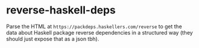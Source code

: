 # reverse-haskell-deps

Parse the HTML at `https://packdeps.haskellers.com/reverse` to get the data about Haskell package reverse dependencies in a structured way (they should just expose that as a json tbh).
